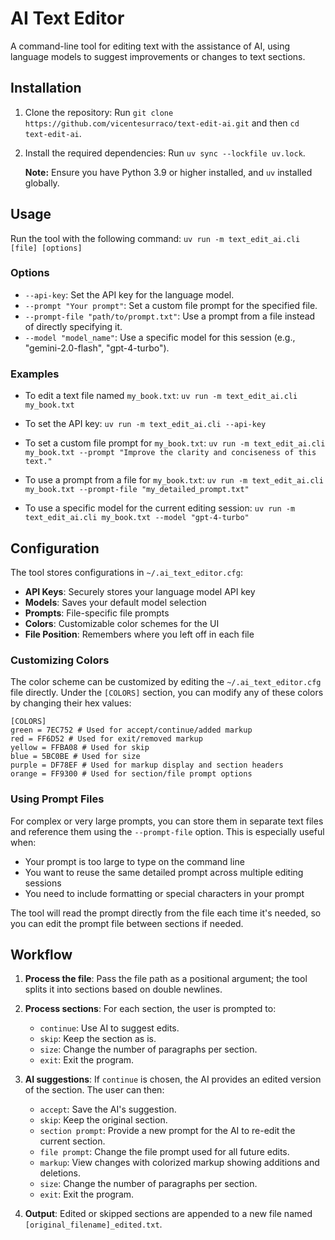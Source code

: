 # AI Text Editor

A command-line tool for editing text with the assistance of AI, using language models to suggest improvements or changes to text sections.

## Installation

1. Clone the repository:
   Run `git clone https://github.com/vicentesurraco/text-edit-ai.git` and then `cd text-edit-ai`.

2. Install the required dependencies:
   Run `uv sync --lockfile uv.lock`.

   **Note:** Ensure you have Python 3.9 or higher installed, and `uv` installed globally.

## Usage

Run the tool with the following command:
`uv run -m text_edit_ai.cli [file] [options]`

### Options

- `--api-key`: Set the API key for the language model.
- `--prompt "Your prompt"`: Set a custom file prompt for the specified file.
- `--prompt-file "path/to/prompt.txt"`: Use a prompt from a file instead of directly specifying it.
- `--model "model_name"`: Use a specific model for this session (e.g., "gemini-2.0-flash", "gpt-4-turbo").

### Examples

- To edit a text file named `my_book.txt`:
  `uv run -m text_edit_ai.cli my_book.txt`

- To set the API key:
  `uv run -m text_edit_ai.cli --api-key`

- To set a custom file prompt for `my_book.txt`:
  `uv run -m text_edit_ai.cli my_book.txt --prompt "Improve the clarity and conciseness of this text."`

- To use a prompt from a file for `my_book.txt`:
  `uv run -m text_edit_ai.cli my_book.txt --prompt-file "my_detailed_prompt.txt"`

- To use a specific model for the current editing session:
  `uv run -m text_edit_ai.cli my_book.txt --model "gpt-4-turbo"`

## Configuration

The tool stores configurations in `~/.ai_text_editor.cfg`:

- **API Keys**: Securely stores your language model API key
- **Models**: Saves your default model selection
- **Prompts**: File-specific file prompts
- **Colors**: Customizable color schemes for the UI
- **File Position**: Remembers where you left off in each file

### Customizing Colors

The color scheme can be customized by editing the `~/.ai_text_editor.cfg` file directly.
Under the `[COLORS]` section, you can modify any of these colors by changing their hex values:

```
[COLORS]
green = 7EC752 # Used for accept/continue/added markup
red = FF6D52 # Used for exit/removed markup
yellow = FFBA08 # Used for skip
blue = 5BC0BE # Used for size
purple = DF78EF # Used for markup display and section headers
orange = FF9300 # Used for section/file prompt options
```

### Using Prompt Files

For complex or very large prompts, you can store them in separate text files and reference them using the `--prompt-file` option. This is especially useful when:

- Your prompt is too large to type on the command line
- You want to reuse the same detailed prompt across multiple editing sessions
- You need to include formatting or special characters in your prompt

The tool will read the prompt directly from the file each time it's needed, so you can edit the prompt file between sections if needed.

## Workflow

1. **Process the file**: Pass the file path as a positional argument; the tool splits it into sections based on double newlines.

2. **Process sections**: For each section, the user is prompted to:
   - `continue`: Use AI to suggest edits.
   - `skip`: Keep the section as is.
   - `size`: Change the number of paragraphs per section.
   - `exit`: Exit the program.

3. **AI suggestions**: If `continue` is chosen, the AI provides an edited version of the section. The user can then:
   - `accept`: Save the AI's suggestion.
   - `skip`: Keep the original section.
   - `section prompt`: Provide a new prompt for the AI to re-edit the current section.
   - `file prompt`: Change the file prompt used for all future edits.
   - `markup`: View changes with colorized markup showing additions and deletions.
   - `size`: Change the number of paragraphs per section.
   - `exit`: Exit the program.

4. **Output**: Edited or skipped sections are appended to a new file named `[original_filename]_edited.txt`.